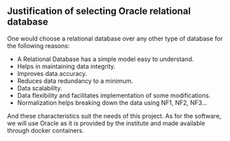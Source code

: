 ## Justification of selecting Oracle relational database


One would choose a relational database over any other type of database for the following reasons:
* A Relational Database has a simple model easy to understand.
* Helps in maintaining data integrity.
* Improves data accuracy.
* Reduces data redundancy to a minimum.
* Data scalability.
* Data flexibility and facilitates implementation of some modifications.
* Normalization helps breaking down the data using NF1, NF2, NF3...

And these characteristics suit the needs of this project.
As for the software, we will use Oracle as it is provided by the institute and made available through docker containers.
